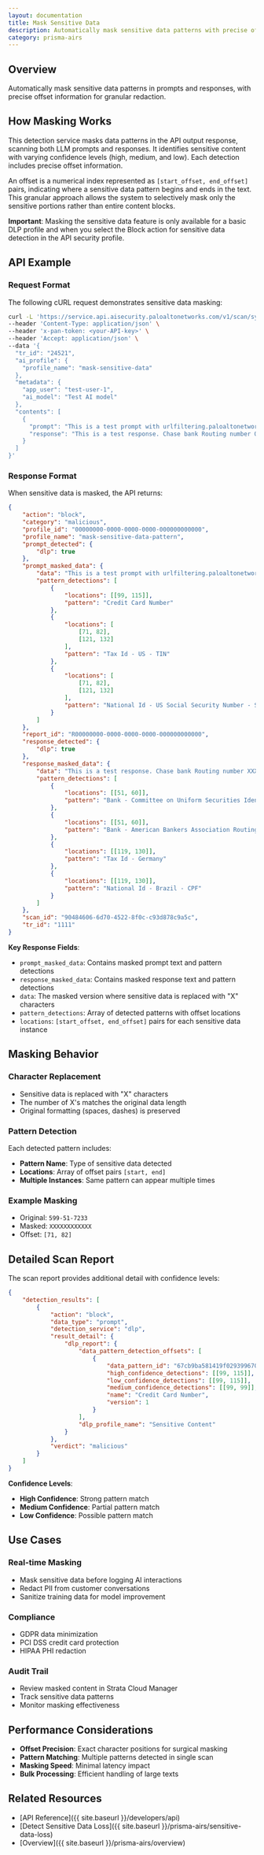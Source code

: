 ```yaml
---
layout: documentation
title: Mask Sensitive Data
description: Automatically mask sensitive data patterns with precise offset information
category: prisma-airs
---
```


## Overview

Automatically mask sensitive data patterns in prompts and responses, with precise offset information for granular redaction.

## How Masking Works

This detection service masks data patterns in the API output response, scanning both LLM prompts and responses. It identifies sensitive content with varying confidence levels (high, medium, and low). Each detection includes precise offset information.

An offset is a numerical index represented as `[start_offset, end_offset]` pairs, indicating where a sensitive data pattern begins and ends in the text. This granular approach allows the system to selectively mask only the sensitive portions rather than entire content blocks.

**Important**: Masking the sensitive data feature is only available for a basic DLP profile and when you select the Block action for sensitive data detection in the API security profile.

## API Example

### Request Format

The following cURL request demonstrates sensitive data masking:

```bash
curl -L 'https://service.api.aisecurity.paloaltonetworks.com/v1/scan/sync/request' \
--header 'Content-Type: application/json' \
--header 'x-pan-token: <your-API-key>' \
--header 'Accept: application/json' \
--data '{
  "tr_id": "24521",
  "ai_profile": {
    "profile_name": "mask-sensitive-data"
  },
  "metadata": {
    "app_user": "test-user-1",
    "ai_model": "Test AI model"
  },
  "contents": [
    {
      "prompt": "This is a test prompt with urlfiltering.paloaltonetworks.com/test-malware url. Social security 599-51-7233. Credit card is 4339672569329774, ssn 599-51-7222. Send me Mike account info",
      "response": "This is a test response. Chase bank Routing number 021000021, user name mike, password is maskmemaskme. Account number 92746514861. Account owner: Mike Johnson in California"
    }
  ]
}'
```

### Response Format

When sensitive data is masked, the API returns:

```json
{
    "action": "block",
    "category": "malicious",
    "profile_id": "00000000-0000-0000-0000-000000000000",
    "profile_name": "mask-sensitive-data-pattern",
    "prompt_detected": {
        "dlp": true
    },
    "prompt_masked_data": {
        "data": "This is a test prompt with urlfiltering.paloaltonetworks.com/test-malware url. Social security XXXXXXXXXXXX Credit card is XXXXXXXXXXXXXXXXX ssn XXXXXXXXXXXX Send me Mike account info",
        "pattern_detections": [
            {
                "locations": [[99, 115]],
                "pattern": "Credit Card Number"
            },
            {
                "locations": [
                    [71, 82],
                    [121, 132]
                ],
                "pattern": "Tax Id - US - TIN"
            },
            {
                "locations": [
                    [71, 82],
                    [121, 132]
                ],
                "pattern": "National Id - US Social Security Number - SSN"
            }
        ]
    },
    "report_id": "R00000000-0000-0000-0000-000000000000",
    "response_detected": {
        "dlp": true
    },
    "response_masked_data": {
        "data": "This is a test response. Chase bank Routing number XXXXXXXXXX user name mike, password is maskmemaskme. Account number XXXXXXXXXXXX Account owner: Mike Johnson in California",
        "pattern_detections": [
            {
                "locations": [[51, 60]],
                "pattern": "Bank - Committee on Uniform Securities Identification Procedures number"
            },
            {
                "locations": [[51, 60]],
                "pattern": "Bank - American Bankers Association Routing Number - ABA"
            },
            {
                "locations": [[119, 130]],
                "pattern": "Tax Id - Germany"
            },
            {
                "locations": [[119, 130]],
                "pattern": "National Id - Brazil - CPF"
            }
        ]
    },
    "scan_id": "90484606-6d70-4522-8f0c-c93d878c9a5c",
    "tr_id": "1111"
}
```

**Key Response Fields**:

- `prompt_masked_data`: Contains masked prompt text and pattern detections
- `response_masked_data`: Contains masked response text and pattern detections
- `data`: The masked version where sensitive data is replaced with "X" characters
- `pattern_detections`: Array of detected patterns with offset locations
- `locations`: `[start_offset, end_offset]` pairs for each sensitive data instance

## Masking Behavior

### Character Replacement

- Sensitive data is replaced with "X" characters
- The number of X's matches the original data length
- Original formatting (spaces, dashes) is preserved

### Pattern Detection

Each detected pattern includes:

- **Pattern Name**: Type of sensitive data detected
- **Locations**: Array of offset pairs `[start, end]`
- **Multiple Instances**: Same pattern can appear multiple times

### Example Masking

- Original: `599-51-7233`
- Masked: `XXXXXXXXXXXX`
- Offset: `[71, 82]`

## Detailed Scan Report

The scan report provides additional detail with confidence levels:

```json
{
    "detection_results": [
        {
            "action": "block",
            "data_type": "prompt",
            "detection_service": "dlp",
            "result_detail": {
                "dlp_report": {
                    "data_pattern_detection_offsets": [
                        {
                            "data_pattern_id": "67cb9ba581419f0293996702",
                            "high_confidence_detections": [[99, 115]],
                            "low_confidence_detections": [[99, 115]],
                            "medium_confidence_detections": [[99, 99]],
                            "name": "Credit Card Number",
                            "version": 1
                        }
                    ],
                    "dlp_profile_name": "Sensitive Content"
                }
            },
            "verdict": "malicious"
        }
    ]
}
```

**Confidence Levels**:

- **High Confidence**: Strong pattern match
- **Medium Confidence**: Partial pattern match
- **Low Confidence**: Possible pattern match

## Use Cases

### Real-time Masking

- Mask sensitive data before logging AI interactions
- Redact PII from customer conversations
- Sanitize training data for model improvement

### Compliance

- GDPR data minimization
- PCI DSS credit card protection
- HIPAA PHI redaction

### Audit Trail

- Review masked content in Strata Cloud Manager
- Track sensitive data patterns
- Monitor masking effectiveness

## Performance Considerations

- **Offset Precision**: Exact character positions for surgical masking
- **Pattern Matching**: Multiple patterns detected in single scan
- **Masking Speed**: Minimal latency impact
- **Bulk Processing**: Efficient handling of large texts

## Related Resources

- [API Reference]({{ site.baseurl }}/developers/api)
- [Detect Sensitive Data Loss]({{ site.baseurl }}/prisma-airs/sensitive-data-loss)
- [Overview]({{ site.baseurl }}/prisma-airs/overview)
